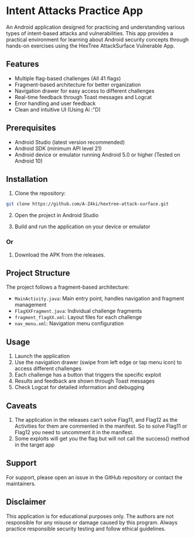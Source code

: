# Intent Attacks Practice App

An Android application designed for practicing and understanding various types of intent-based attacks and vulnerabilities. This app provides a practical environment for learning about Android security concepts through hands-on exercises using the HexTree AttackSurface Vulnerable App.

## Features

- Multiple flag-based challenges (All 41 flags)
- Fragment-based architecture for better organization
- Navigation drawer for easy access to different challenges
- Real-time feedback through Toast messages and Logcat
- Error handling and user feedback
- Clean and intuitive UI (Using Ai :"D)

## Prerequisites

- Android Studio (latest version recommended)
- Android SDK (minimum API level 21)
- Android device or emulator running Android 5.0 or higher (Tested on Android 10)

## Installation

1. Clone the repository:
```bash
git clone https://github.com/A-Z4ki/hextree-attack-surface.git
```

2. Open the project in Android Studio

3. Build and run the application on your device or emulator

### Or 
1. Download the APK from the releases.
## Project Structure

The project follows a fragment-based architecture:

- `MainActivity.java`: Main entry point, handles navigation and fragment management
- `FlagXXFragment.java`: Individual challenge fragments
- `fragment_flagXX.xml`: Layout files for each challenge
- `nav_menu.xml`: Navigation menu configuration

## Usage

1. Launch the application
2. Use the navigation drawer (swipe from left edge or tap menu icon) to access different challenges
3. Each challenge has a button that triggers the specific exploit
4. Results and feedback are shown through Toast messages
5. Check Logcat for detailed information and debugging

## Caveats
1. The application in the releases can't solve Flag11, and Flag12 as the Activities for them are commented in the manifest. So to solve Flag11 or Flag12 you need to uncomment it in the manifest.
2. Some exploits will get you the flag but will not call the success() method in the target app


## Support

For support, please open an issue in the GitHub repository or contact the maintainers.

## Disclaimer

This application is for educational purposes only. The authors are not responsible for any misuse or damage caused by this program. Always practice responsible security testing and follow ethical guidelines. 
